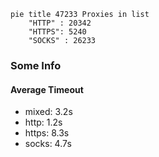 
```mermaid
pie title 47233 Proxies in list
    "HTTP" : 20342
    "HTTPS": 5240
    "SOCKS" : 26233
```

### Some Info
#### Average Timeout

- mixed: 3.2s
- http: 1.2s
- https: 8.3s
- socks: 4.7s